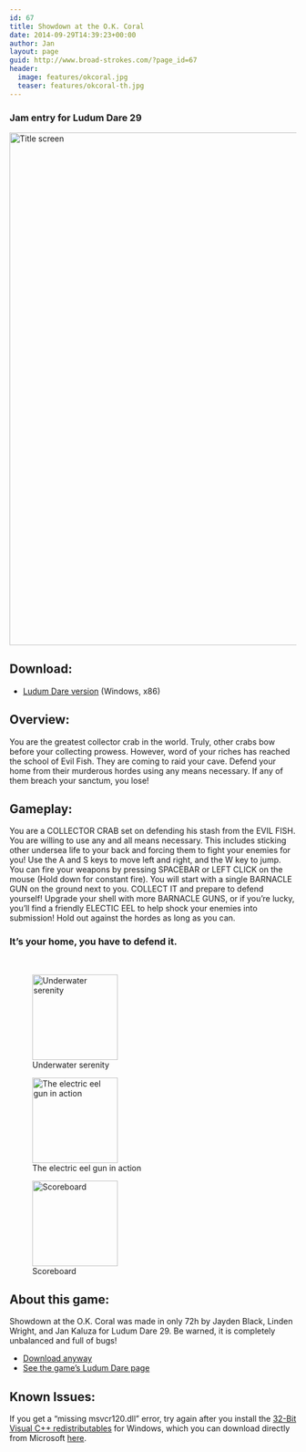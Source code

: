 ```yaml
---
id: 67
title: Showdown at the O.K. Coral
date: 2014-09-29T14:39:23+00:00
author: Jan
layout: page
guid: http://www.broad-strokes.com/?page_id=67
header:
  image: features/okcoral.jpg
  teaser: features/okcoral-th.jpg
---
```

### Jam entry for Ludum Dare 29

[<img class="size-full wp-image-72" src="http://www.broad-strokes.com/images/wp-content/uploads/2014/09/okcoral-shot2.jpg" alt="Title screen" width="1600" height="900" srcset="http://www.broad-strokes.com/images/wp-content/uploads/2014/09/okcoral-shot2.jpg 1600w, http://www.broad-strokes.com/images/wp-content/uploads/2014/09/okcoral-shot2-300x169.jpg 300w, http://www.broad-strokes.com/images/wp-content/uploads/2014/09/okcoral-shot2-1024x576.jpg 1024w" sizes="(max-width: 1600px) 100vw, 1600px" />](http://www.broad-strokes.com/images/wp-content/uploads/2014/09/okcoral-shot2.jpg)

## Download:

  * [Ludum Dare version](/download/okcoral.zip) (Windows, x86)

## Overview:

You are the greatest collector crab in the world. Truly, other crabs bow before your collecting prowess. However, word of your riches has reached the school of Evil Fish. They are coming to raid your cave. Defend your home from their murderous hordes using any means necessary. If any of them breach your sanctum, you lose!

## Gameplay:

You are a COLLECTOR CRAB set on defending his stash from the EVIL FISH. You are willing to use any and all means necessary. This includes sticking other undersea life to your back and forcing them to fight your enemies for you! Use the A and S keys to move left and right, and the W key to jump. You can fire your weapons by pressing SPACEBAR or LEFT CLICK on the mouse (Hold down for constant fire). You will start with a single BARNACLE GUN on the ground next to you. COLLECT IT and prepare to defend yourself! Upgrade your shell with more BARNACLE GUNS, or if you&#8217;re lucky, you&#8217;ll find a friendly ELECTIC EEL to help shock your enemies into submission! Hold out against the hordes as long as you can.

### It&#8217;s your home, you have to defend it.

&nbsp;

<div id='gallery-1' class='gallery galleryid-67 gallery-columns-3 gallery-size-thumbnail'>
  <figure class='gallery-item'>

  <div class='gallery-icon landscape'>
    <a href='http://www.broad-strokes.com/images/wp-content/uploads/2014/09/okcoral-shot3.jpg'><img width="150" height="150" src="http://www.broad-strokes.com/images/wp-content/uploads/2014/09/okcoral-shot3-150x150.jpg" class="attachment-thumbnail size-thumbnail" alt="Underwater serenity" aria-describedby="gallery-1-73" srcset="http://www.broad-strokes.com/images/wp-content/uploads/2014/09/okcoral-shot3-150x150.jpg 150w, http://www.broad-strokes.com/images/wp-content/uploads/2014/09/okcoral-shot3-500x500.jpg 500w" sizes="(max-width: 150px) 100vw, 150px" /></a>
  </div><figcaption class='wp-caption-text gallery-caption' id='gallery-1-73'> Underwater serenity </figcaption></figure><figure class='gallery-item'>

  <div class='gallery-icon landscape'>
    <a href='http://www.broad-strokes.com/images/wp-content/uploads/2014/09/okcoral-shot1.jpg'><img width="150" height="150" src="http://www.broad-strokes.com/images/wp-content/uploads/2014/09/okcoral-shot1-150x150.jpg" class="attachment-thumbnail size-thumbnail" alt="The electric eel gun in action" aria-describedby="gallery-1-71" srcset="http://www.broad-strokes.com/images/wp-content/uploads/2014/09/okcoral-shot1-150x150.jpg 150w, http://www.broad-strokes.com/images/wp-content/uploads/2014/09/okcoral-shot1-500x500.jpg 500w" sizes="(max-width: 150px) 100vw, 150px" /></a>
  </div><figcaption class='wp-caption-text gallery-caption' id='gallery-1-71'> The electric eel gun in action </figcaption></figure><figure class='gallery-item'>

  <div class='gallery-icon landscape'>
    <a href='http://www.broad-strokes.com/images/wp-content/uploads/2014/09/okcoral-shot4.jpg'><img width="150" height="150" src="http://www.broad-strokes.com/images/wp-content/uploads/2014/09/okcoral-shot4-150x150.jpg" class="attachment-thumbnail size-thumbnail" alt="Scoreboard" aria-describedby="gallery-1-74" srcset="http://www.broad-strokes.com/images/wp-content/uploads/2014/09/okcoral-shot4-150x150.jpg 150w, http://www.broad-strokes.com/images/wp-content/uploads/2014/09/okcoral-shot4-500x500.jpg 500w" sizes="(max-width: 150px) 100vw, 150px" /></a>
  </div><figcaption class='wp-caption-text gallery-caption' id='gallery-1-74'> Scoreboard </figcaption></figure>
</div>

## About this game:

Showdown at the O.K. Coral was made in only 72h by Jayden Black, Linden Wright, and Jan Kaluza for Ludum Dare 29. Be warned, it is completely unbalanced and full of bugs!

  * [Download anyway](/download/okcoral.rar)
  * <a href="http://www.ludumdare.com/compo/ludum-dare-29/?action=preview&uid=35382" target="_blank">See the game&#8217;s Ludum Dare page</a>

## Known Issues:

If you get a &#8220;missing msvcr120.dll&#8221; error, try again after you install the <a href="http://www.microsoft.com/en-us/download/details.aspx?id=40784" target="_blank">32-Bit Visual C++ redistributables</a> for Windows, which you can download directly from Microsoft <a href="http://www.microsoft.com/en-us/download/details.aspx?id=40784" target="_blank">here</a>.
